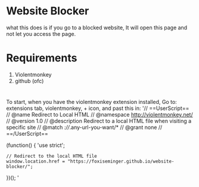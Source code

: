 # Website Blocker
what this does is if you go to a blocked website, It will open this page and not let you access the page.
# Requirements
1. Violentmonkey
2. github (ofc)
#
To start, when you have the violentmonkey extension installed, Go to: extensions tab, violentmonkey, + icon, and past this in:
'// ==UserScript==
// @name         Redirect to Local HTML
// @namespace    http://violentmonkey.net/
// @version      1.0
// @description  Redirect to a local HTML file when visiting a specific site
// @match        *://*.any-url-you-want/*
// @grant        none
// ==/UserScript==

(function() {
    'use strict';

    // Redirect to the local HTML file
    window.location.href = "https://foxiseminger.github.io/website-blocker/";
})();
'
